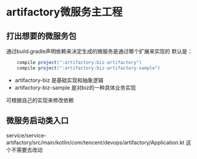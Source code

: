 # artifactory微服务主工程

## 打出想要的微服务包
通过build.gradle声明依赖来决定生成的微服务是通过哪个扩展来实现的
默认是：

```groovy
    compile project(":artifactory:biz-artifactory")
    compile project(":artifactory:biz-artifactory-sample")
```

- artifactory-biz 是基础实现和抽象逻辑
- artifactory-biz-sample 是对biz的一种具体业务实现

可根据自己的实现来修改依赖

## 微服务启动类入口
service/service-artifactory/src/main/kotlin/com/tencent/devops/artifactory/Application.kt 
这个不需要去改动
